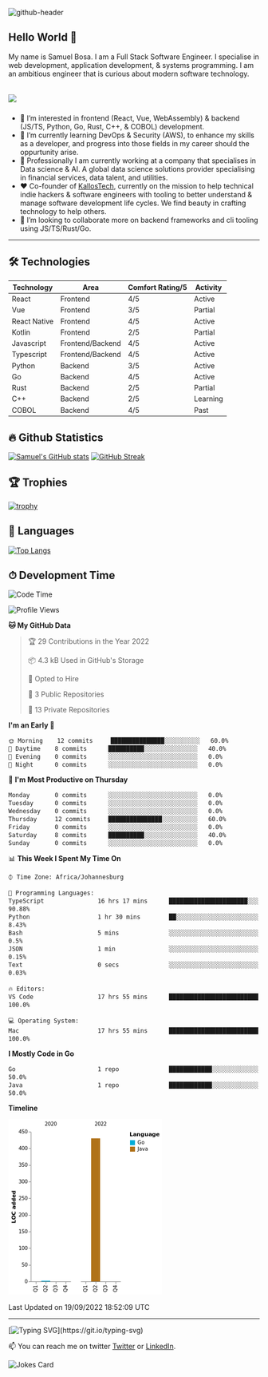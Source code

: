 ![github-header](https://user-images.githubusercontent.com/8473141/185309871-639c8c1d-36b2-4167-9073-794adae4ae23.png)

## Hello World 👋

My name is Samuel Bosa. I am a Full Stack Software Engineer. I specialise in web development, application development, & systems programming. I am an ambitious engineer that is curious about modern software technology.

![](https://komarev.com/ghpvc/?username=Chompa14&color=ff69b4)
---

- 👀 I’m interested in frontend (React, Vue, WebAssembly) & backend (JS/TS, Python, Go, Rust, C++, & COBOL) development.
- 🌱 I’m currently learning DevOps & Security (AWS), to enhance my skills as a developer, and progress into those fields in my career should the oppurtunity arise.
- 💼 Professionally I am currently working at a company that specialises in Data science & AI. A global data science solutions provider specialising in financial services, data talent, and utilities.
- ❤️ Co-founder of [KallosTech](https://kallos.tech), currently on the mission to help technical indie hackers & software engineers with tooling to better understand & manage software development life cycles. We find beauty in crafting technology to help others.
- 💞️ I’m looking to collaborate more on backend frameworks and cli tooling using JS/TS/Rust/Go.


---

## 🛠 Technologies

| Technology | Area | Comfort Rating/5 | Activity |
| ----------- | ----------- | ----------- | ----------- |
| React | Frontend | 4/5 | Active |
| Vue | Frontend | 3/5 | Partial |
| React Native | Frontend | 4/5 | Active |
| Kotlin | Frontend | 2/5 | Partial |
| Javascript | Frontend/Backend | 4/5 | Active |
| Typescript | Frontend/Backend | 4/5 | Active |
| Python | Backend | 3/5 | Active |
| Go | Backend | 4/5 | Active |
| Rust | Backend | 2/5 | Partial |
| C++ | Backend | 2/5 | Learning |
| COBOL | Backend | 4/5 | Past |

## 🔥 Github Statistics
[![Samuel's GitHub stats](https://github-readme-stats.vercel.app/api?username=Chompa14&count_private=true&show_icons=true&theme=dark)](https://github.com/anuraghazra/github-readme-stats)
[![GitHub Streak](http://github-readme-streak-stats.herokuapp.com?user=Chompa14&theme=dark)](https://git.io/streak-stats)

<!--- ## Repos
[![Readme Card](https://github-readme-stats.vercel.app/api/pin/?username=Chompa14&repo=github-readme-stats)](https://github.com/anuraghazra/github-readme-stats) --->

## 🏆 Trophies
[![trophy](https://github-profile-trophy.vercel.app/?username=Chompa14&theme=onedark&row=3&column=3)](https://github.com/ryo-ma/github-profile-trophy)

## 🔧 Languages

[![Top Langs](https://github-readme-stats.vercel.app/api/top-langs/?username=Chompa14&theme=dark)](https://github.com/anuraghazra/github-readme-stats)

## ⏱ Development Time
<!--START_SECTION:waka-->
![Code Time](http://img.shields.io/badge/Code%20Time-422%20hrs%2010%20mins-blue)

![Profile Views](http://img.shields.io/badge/Profile%20Views-0-blue)

**🐱 My GitHub Data** 

> 🏆 29 Contributions in the Year 2022
 > 
> 📦 4.3 kB Used in GitHub's Storage 
 > 
> 💼 Opted to Hire
 > 
> 📜 3 Public Repositories 
 > 
> 🔑 13 Private Repositories  
 > 
**I'm an Early 🐤** 

```text
🌞 Morning    12 commits     ███████████████░░░░░░░░░░   60.0% 
🌆 Daytime    8 commits      ██████████░░░░░░░░░░░░░░░   40.0% 
🌃 Evening    0 commits      ░░░░░░░░░░░░░░░░░░░░░░░░░   0.0% 
🌙 Night      0 commits      ░░░░░░░░░░░░░░░░░░░░░░░░░   0.0%

```
📅 **I'm Most Productive on Thursday** 

```text
Monday       0 commits      ░░░░░░░░░░░░░░░░░░░░░░░░░   0.0% 
Tuesday      0 commits      ░░░░░░░░░░░░░░░░░░░░░░░░░   0.0% 
Wednesday    0 commits      ░░░░░░░░░░░░░░░░░░░░░░░░░   0.0% 
Thursday     12 commits     ███████████████░░░░░░░░░░   60.0% 
Friday       0 commits      ░░░░░░░░░░░░░░░░░░░░░░░░░   0.0% 
Saturday     8 commits      ██████████░░░░░░░░░░░░░░░   40.0% 
Sunday       0 commits      ░░░░░░░░░░░░░░░░░░░░░░░░░   0.0%

```


📊 **This Week I Spent My Time On** 

```text
⌚︎ Time Zone: Africa/Johannesburg

💬 Programming Languages: 
TypeScript               16 hrs 17 mins      ██████████████████████░░░   90.88% 
Python                   1 hr 30 mins        ██░░░░░░░░░░░░░░░░░░░░░░░   8.43% 
Bash                     5 mins              ░░░░░░░░░░░░░░░░░░░░░░░░░   0.5% 
JSON                     1 min               ░░░░░░░░░░░░░░░░░░░░░░░░░   0.15% 
Text                     0 secs              ░░░░░░░░░░░░░░░░░░░░░░░░░   0.03%

🔥 Editors: 
VS Code                  17 hrs 55 mins      █████████████████████████   100.0%

💻 Operating System: 
Mac                      17 hrs 55 mins      █████████████████████████   100.0%

```

**I Mostly Code in Go** 

```text
Go                       1 repo              ████████████░░░░░░░░░░░░░   50.0% 
Java                     1 repo              ████████████░░░░░░░░░░░░░   50.0%

```


**Timeline**

![Chart not found](https://raw.githubusercontent.com/Chompa14/Chompa14/main/charts/bar_graph.png) 


 Last Updated on 19/09/2022 18:52:09 UTC
<!--END_SECTION:waka-->

---

[![Typing SVG](https://readme-typing-svg.herokuapp.com?font=Roboto&duration=7000&pause=1000&color=F71A5F&width=435&lines=Collaborate+with+me...)](https://git.io/typing-svg)

📫 You can reach me on twitter [Twitter](https://twitter.com/Chompa_dev) or [LinkedIn](https://www.linkedin.com/in/samuel-bosa-537b148b/).


![Jokes Card](https://readme-jokes.vercel.app/api?hideBorder)

<!---
Chompa14/Chompa14 is a ✨ special ✨ repository because its `README.md` (this file) appears on your GitHub profile.
You can click the Preview link to take a look at your changes.
Blog Posts follow this: https://github.com/gautamkrishnar/blog-post-workflow
Add badges via this link here (https://naereen.github.io/badges/)
--->
